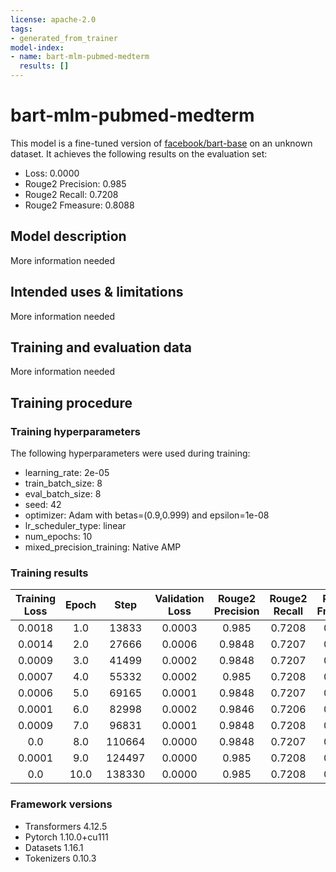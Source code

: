 ```yaml
---
license: apache-2.0
tags:
- generated_from_trainer
model-index:
- name: bart-mlm-pubmed-medterm
  results: []
---
```


<!-- This model card has been generated automatically according to the information the Trainer had access to. You
should probably proofread and complete it, then remove this comment. -->

# bart-mlm-pubmed-medterm

This model is a fine-tuned version of [facebook/bart-base](https://huggingface.co/facebook/bart-base) on an unknown dataset.
It achieves the following results on the evaluation set:
- Loss: 0.0000
- Rouge2 Precision: 0.985
- Rouge2 Recall: 0.7208
- Rouge2 Fmeasure: 0.8088

## Model description

More information needed

## Intended uses & limitations

More information needed

## Training and evaluation data

More information needed

## Training procedure

### Training hyperparameters

The following hyperparameters were used during training:
- learning_rate: 2e-05
- train_batch_size: 8
- eval_batch_size: 8
- seed: 42
- optimizer: Adam with betas=(0.9,0.999) and epsilon=1e-08
- lr_scheduler_type: linear
- num_epochs: 10
- mixed_precision_training: Native AMP

### Training results

| Training Loss | Epoch | Step   | Validation Loss | Rouge2 Precision | Rouge2 Recall | Rouge2 Fmeasure |
|:-------------:|:-----:|:------:|:---------------:|:----------------:|:-------------:|:---------------:|
| 0.0018        | 1.0   | 13833  | 0.0003          | 0.985            | 0.7208        | 0.8088          |
| 0.0014        | 2.0   | 27666  | 0.0006          | 0.9848           | 0.7207        | 0.8086          |
| 0.0009        | 3.0   | 41499  | 0.0002          | 0.9848           | 0.7207        | 0.8086          |
| 0.0007        | 4.0   | 55332  | 0.0002          | 0.985            | 0.7208        | 0.8088          |
| 0.0006        | 5.0   | 69165  | 0.0001          | 0.9848           | 0.7207        | 0.8087          |
| 0.0001        | 6.0   | 82998  | 0.0002          | 0.9846           | 0.7206        | 0.8086          |
| 0.0009        | 7.0   | 96831  | 0.0001          | 0.9848           | 0.7208        | 0.8087          |
| 0.0           | 8.0   | 110664 | 0.0000          | 0.9848           | 0.7207        | 0.8087          |
| 0.0001        | 9.0   | 124497 | 0.0000          | 0.985            | 0.7208        | 0.8088          |
| 0.0           | 10.0  | 138330 | 0.0000          | 0.985            | 0.7208        | 0.8088          |


### Framework versions

- Transformers 4.12.5
- Pytorch 1.10.0+cu111
- Datasets 1.16.1
- Tokenizers 0.10.3
